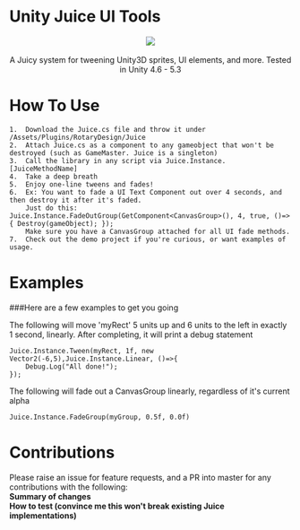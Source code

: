 # Unity Juice UI Tools
<p align="center">
  <img src="https://puu.sh/sLpgn/c27bd836cc.gif">
  <br/><br/>
  <span>A Juicy system for tweening Unity3D sprites, UI elements, and more. Tested in Unity 4.6 - 5.3</span>
</p>

How To Use
=======

	1.  Download the Juice.cs file and throw it under /Assets/Plugins/RotaryDesign/Juice
	2.  Attach Juice.cs as a component to any gameobject that won't be destroyed (such as GameMaster. Juice is a singleton)
	3.  Call the library in any script via Juice.Instance.[JuiceMethodName]
	4.  Take a deep breath
	5.  Enjoy one-line tweens and fades!
	6.  Ex: You want to fade a UI Text Component out over 4 seconds, and then destroy it after it's faded.
		Just do this: Juice.Instance.FadeOutGroup(GetComponent<CanvasGroup>(), 4, true, ()=> { Destroy(gameObject); });
		Make sure you have a CanvasGroup attached for all UI fade methods.
	7.  Check out the demo project if you're curious, or want examples of usage.

Examples
=======
###Here are a few examples to get you going

The following will move 'myRect' 5 units up and 6 units to the left in exactly 1 second, linearly. After completing, it will print a debug statement

	Juice.Instance.Tween(myRect, 1f, new Vector2(-6,5),Juice.Instance.Linear, ()=>{
		Debug.Log("All done!");
	});

The following will fade out a CanvasGroup linearly, regardless of it's current alpha

	Juice.Instance.FadeGroup(myGroup, 0.5f, 0.0f)

Contributions
=======
Please raise an issue for feature requests, and a PR into master for any contributions with the following:
<br/>**Summary of changes**
<br/>**How to test (convince me this won't break existing Juice implementations)**
